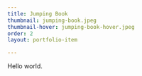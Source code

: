 ```yaml
---
title: Jumping Book
thumbnail: jumping-book.jpeg
thumbnail-hover: jumping-book-hover.jpeg
order: 2
layout: portfolio-item

---
```


Hello world.
